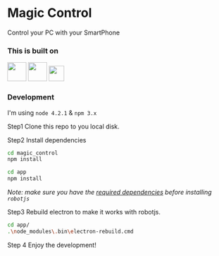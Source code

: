 # Magic Control
Control your PC with your SmartPhone

### This is built on
<img src="http://electron.atom.io/images/electron-logo.svg" height="43">       
<img src="http://cdn.socket.io/website/imgs/logo.svg" height="43">       
<img src="https://camo.githubusercontent.com/ab0771e05fd85f2c4c7ceaf490055d8b0e4b4deb/68747470733a2f2f636c6475702e636f6d2f3141544466324a4d74762e706e67" height="35">    

### Development
I'm using `node 4.2.1` & `npm 3.x`

Step1 Clone this repo to you local disk.

Step2 Install dependencies
```bash
cd magic_control
npm install

cd app
npm install
```
_Note: make sure you have the [required dependencies](https://github.com/octalmage/robotjs#installation)  before installing `robotjs`_

Step3 Rebuild electron to make it works with robotjs.
```bash
cd app/
.\node_modules\.bin\electron-rebuild.cmd
```

Step 4 Enjoy the development!
